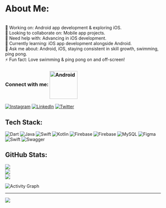 #  About Me:
<br>🔭 Working on: Android app development & exploring iOS.
<br>👯 Looking to collaborate on: Mobile app projects.
<br>🤝 Need help with: Advancing in iOS development.
<br>🌱 Currently learning: iOS app development alongside Android.
<br>💬 Ask me about: Android, iOS, staying consistent in skill growth, swimming, ping pong.
<br>⚡ Fun fact: Love swimming & ping pong on and off-screen!
 

### Connect with me: <img align="center" alt="Android" width="90" src="https://media.giphy.com/media/X7Oe8SfCbv5GSzDGFl/giphy.gif" />
<!-- ##  Socials: -->
[![Instagram](https://img.shields.io/badge/Instagram-%23E4405F.svg?logo=Instagram&logoColor=white)](https://instagram.com/shreyashpattewar_)
[![LinkedIn](https://img.shields.io/badge/LinkedIn-%230077B5.svg?logo=linkedin&logoColor=white)](https://linkedin.com/in/shreyashpattewardeveloper)
[![Twitter](https://img.shields.io/badge/Twitter-%231DA1F2.svg?logo=Twitter&logoColor=white)](https://twitter.com/shreyashp4) 

##  Tech Stack:
![Dart](https://img.shields.io/badge/dart-%230175C2.svg?style=flat&logo=dart&logoColor=white)
![Java](https://img.shields.io/badge/java-%23ED8B00.svg?style=flat&logo=openjdk&logoColor=white) 
![Swift](https://img.shields.io/badge/swift-F54A2A?style=flat&logo=swift&logoColor=white) 
![Kotlin](https://img.shields.io/badge/kotlin-%237F52FF.svg?style=flat&logo=kotlin&logoColor=white)
![Firebase](https://img.shields.io/badge/firebase-%23039BE5.svg?style=flat&logo=firebase) 
![Firebase](https://img.shields.io/badge/Firebase-039BE5?style=flat&logo=Firebase&logoColor=white) 
![MySQL](https://img.shields.io/badge/mysql-%2300000f.svg?style=flat&logo=mysql&logoColor=white) 
![Figma](https://img.shields.io/badge/figma-%23F24E1E.svg?style=flat&logo=figma&logoColor=white)
![Swift](https://img.shields.io/badge/swift-F54A2A?style=flat&logo=swift&logoColor=white)
![Swagger](https://img.shields.io/badge/-Swagger-%23Clojure?style=flat&logo=swagger&logoColor=white)

## GitHub Stats:
![](https://github-readme-stats.vercel.app/api?username=shreyashp47&theme=nightowl&hide_border=true&include_all_commits=true&count_private=true)<br/>
![](https://github-readme-streak-stats.herokuapp.com/?user=shreyashp47&theme=nightowl&hide_border=true)<br/>
![](https://github-readme-stats.vercel.app/api/top-langs/?username=shreyashp47&theme=nightowl&hide_border=true&include_all_commits=true&count_private=true&layout=compact)

![Activity Graph](https://github-readme-activity-graph.vercel.app/graph?username=shreyashp47&theme=github&hide_border=true&bg_color=0d1117&area_color=1f6fea&line=38d252&point=1f6fea&color=fefefe)

---
[![](https://visitcount.itsvg.in/api?id=shreyashp47&icon=0&color=0)](https://visitcount.itsvg.in)

<!-- Proudly created with GPRM ( https://gprm.itsvg.in ) -->

